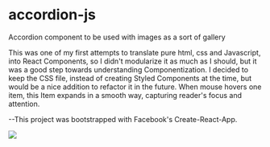 # accordion-js
Accordion component to be used with images as a sort of gallery

This was one of my first attempts to translate pure html, css and Javascript, into React Components, so I didn't modularize it as much as I should, but it was a good step towards understanding Componentization.
I decided to keep the CSS file, instead of creating Styled Components at the time, but would be a nice addition to refactor it in the future.
When mouse hovers one item, this Item expands in a smooth way, capturing reader's focus and attention.

--This project was bootstrapped with Facebook's Create-React-App.

![](https://user-images.githubusercontent.com/26651389/102887721-300ccc80-4436-11eb-8dfd-2f769295a6bf.gif)
